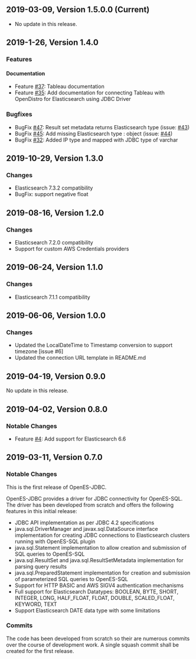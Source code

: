 ## 2019-03-09, Version 1.5.0.0 (Current)
* No update in this release.

## 2019-1-26, Version 1.4.0

### Features

#### Documentation
* Feature [#37](https://github.com/opendistro-for-elasticsearch/sql-jdbc/pull/37): Tableau documentation
* Feature [#35](https://github.com/opendistro-for-elasticsearch/sql-jdbc/pull/35): Add documentation for connecting Tableau with OpenDistro for Elasticsearch using JDBC Driver

### Bugfixes
* BugFix [#47](https://github.com/opendistro-for-elasticsearch/sql-jdbc/pull/47): Result set metadata returns Elasticsearch type (issue: [#43](https://github.com/opendistro-for-elasticsearch/sql-jdbc/issues/43))
* BugFix [#45](https://github.com/opendistro-for-elasticsearch/sql-jdbc/pull/45): Add missing Elasticsearch type : object (issue: [#44](https://github.com/opendistro-for-elasticsearch/sql-jdbc/issues/43))
* BugFix [#32](https://github.com/opendistro-for-elasticsearch/sql-jdbc/pull/32): Added IP type and mapped with JDBC type of varchar

## 2019-10-29, Version 1.3.0

### Changes

* Elasticsearch 7.3.2 compatibility
* BugFix: support negative float

## 2019-08-16, Version 1.2.0

### Changes

* Elasticsearch 7.2.0 compatibility
* Support for custom AWS Credentials providers

## 2019-06-24, Version 1.1.0 

### Changes

* Elasticsearch 7.1.1 compatibility

## 2019-06-06, Version 1.0.0

### Changes

* Updated the LocalDateTime to Timestamp conversion to support timezone [issue #6]
* Updated the connection URL template in README.md

## 2019-04-19, Version 0.9.0

No update in this release.


## 2019-04-02, Version 0.8.0

### Notable Changes

* Feature [#4](https://github.com/opendistro-for-elasticsearch/sql-jdbc/issues/4): Add support for Elasticsearch 6.6


## 2019-03-11, Version 0.7.0

### Notable Changes

This is the first release of OpenES-JDBC.

OpenES-JDBC provides a driver for JDBC connectivity for OpenES-SQL. The driver has been developed from scratch and offers the following features in this initial release:

* JDBC API implementation as per JDBC 4.2 specifications
* java.sql.DriverManager and javax.sql.DataSource interface implementation for creating JDBC connections to Elasticsearch clusters running with OpenES-SQL plugin
* java.sql.Statement implementation to allow creation and submission of SQL queries to OpenES-SQL
* java.sql.ResultSet and java.sql.ResultSetMetadata implementation for parsing query results
* java.sql.PreparedStatement implementation for creation and submission of parameterized SQL queries to OpenES-SQL
* Support for HTTP BASIC and AWS SIGV4 authentication mechanisms
* Full support for Elasticsearch Datatypes: BOOLEAN, BYTE, SHORT, INTEGER, LONG, HALF_FLOAT, FLOAT, DOUBLE, SCALED_FLOAT, KEYWORD, TEXT
* Support Elasticsearch DATE data type with some limitations


### Commits
The code has been developed from scratch so their are numerous commits over the course of development work. 
A single squash commit shall be created for the first release.
